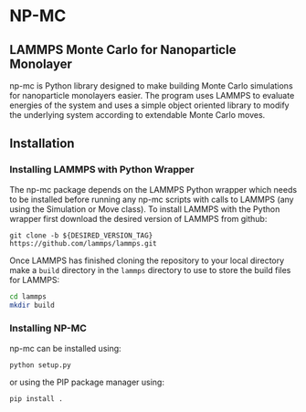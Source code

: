 NP-MC
=====

LAMMPS Monte Carlo for Nanoparticle Monolayer
----------------------------------------------

np-mc is Python library designed to make building Monte Carlo simulations for nanoparticle monolayers easier.  The program uses LAMMPS to evaluate energies of the system and uses a simple object oriented library to modify the underlying system according to extendable Monte Carlo moves.  

Installation
------------

### Installing LAMMPS with Python Wrapper

The np-mc package depends on the LAMMPS Python wrapper which needs to be installed before running any np-mc scripts with calls to LAMMPS (any using the Simulation or Move class).  To install LAMMPS with the Python wrapper first download the desired version of LAMMPS from github:

``git clone -b ${DESIRED_VERSION_TAG} https://github.com/lammps/lammps.git``

Once LAMMPS has finished cloning the repository to your local directory make a `build` directory in the `lammps` directory to use to store the build files for LAMMPS:

```bash
cd lammps
mkdir build
```

### Installing NP-MC

np-mc can be installed using:

``python setup.py``

or using the PIP package manager using:

``pip install .``

